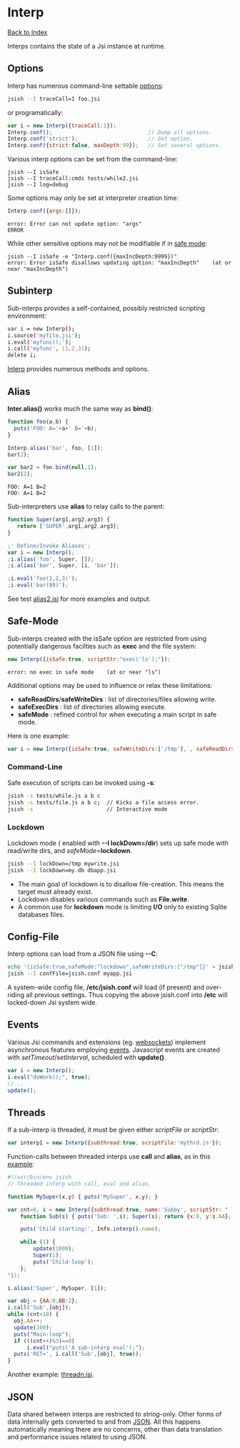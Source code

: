 Interp
====
[Back to Index](Index.md "Goto Jsi Documentation Index")

Interps contains the state of a Jsi instance at runtime.

## Options

Interp has numerous command-line settable [options](Reference.md#interp-new):

``` bash
jsish --I traceCall=1 foo.jsi
```

or programatically:

``` js  
var i = new Interp({traceCall:1});
Interp.conf();                              // Dump all options.
Interp.conf('strict');                      // Get option.
Interp.conf({strict:false, maxDepth:99});   // Set several options.
```

Various interp options can be set from the command-line:

```
jsish --I isSafe
jsish --I traceCall:cmds tests/while2.jsi
jsish --I log=debug
```

Some options may only be set at interpreter creation time:
``` js
Interp.conf({args:[]});
```

```
error: Error can not update option: "args"
ERROR
```

While other sensitive options may not be modifiable if in [safe mode](#safe-mode):
```
jsish --I isSafe -e "Interp.conf({maxIncDepth:9999})"
error: Error isSafe disallows updating option: "maxIncDepth"    (at or near "maxIncDepth")
```



## Subinterp

Sub-interps provides a self-contained, possibly restricted scripting environment:

``` bash
var i = new Interp();
i.source('myfile.jsi');
i.eval('myfunc();');
i.call('myfunc', [1,2,3]);
delete i;
```

[Interp](Reference.md#Interp) provides numerous methods and options.


## Alias

**Inter.alias()** works much the same way as **bind()**:

``` js
function foo(a,b) {
  puts('FOO: A='+a+' B='+b);
}

Interp.alias('bar', foo, [1]);
bar(2);

var bar2 = foo.bind(null,1);
bar2(2);
```

```
FOO: A=1 B=2
FOO: A=1 B=2
```

Sub-interpreters use **alias** to relay calls to the parent:

``` js
function Super(arg1,arg2,arg3) {
   return ['SUPER',arg1,arg2,arg3];
}

;' Define/Invoke Aliases';
var i = new Interp();
;i.alias('foo', Super, []);
;i.alias('bar', Super, [i, 'bar']);

;i.eval('foo(1,2,3)');
;i.eval('bar(99)');
```

See test [alias2.jsi](https://jsish.org/jsi/file/tests/alias2.jsi) for more examples and output.

## Safe-Mode

Sub-interps created with the isSafe option
are restricted from using potentially dangerous facilties such as **exec** and the file system:

``` js
new Interp({isSafe:true, scriptStr:"exec('ls');"});
```

```
error: no exec in safe mode    (at or near "ls")
```

Additional options may be used to influence or relax these limitations:

* **safeReadDirs**/**safeWriteDirs** : list of directories/files allowing write.
* **safeExecDirs** : list of directories allowing execute.
* **safeMode** : refined control for when executing a main script in safe mode.

Here is one example:

``` js
var i = new Interp({isSafe:true, safeWriteDirs:['/tmp'], , safeReadDirs:['/tmp']});
```

### Command-Line
Safe execution of scripts can be invoked using **-s**:

``` bash
jsish -s tests/while.js a b c
jsish -s tests/file.js a b c;  // Kicks a file access error.
jsish -s                       // Interactive mode
```

### Lockdown
Lockdown mode ( enabled with **--I lockDown=/dir**) sets up safe mode
with read/write dirs, and *safeMode*=**lockdown**.

``` bash
jsish --I lockDown=/tmp mywrite.jsi
jsish --I lockDown=my.db dbapp.jsi
```

* The main goal of lockdown is to disallow file-creation. This means the target must already exist.
* Lockdown disables various commands such as **File.write**.
* A common use for **lockdown** mode is limiting **I/O** only to existing Sqlite databases files.

## Config-File

Interp options can load from a JSON file using **--C**:

``` bash
echo '{isSafe:true,safeMode:"lockdown",safeWriteDirs:["/tmp"]}' > jsish.conf
jsish --I confFile=jsish.conf myapp.jsi
```

A system-wide config file, **/etc/jsish.conf** will load (if present) and over-riding all previous settings.
Thus copying the above jsish.conf into **/etc** will locked-down Jsi system wide.


## Events

Various Jsi commands and extensions (eg. [websockets](Builtins.md#websocket)) implement asynchronous
features employing [events](Builtins.md#event).  Javascript events are created with *setTimeout*/*setInterval*,
scheduled with **update()**.

``` js
var i = new Interp();
i.eval("doWork();", true);
//...
update();
```

## Threads

If a sub-interp is threaded, it must be given either *scriptFile* or *scriptStr*:

``` js
var interp1 = new Interp({subthread:true, scriptFile:'mythrd.js'});
```

Function-calls between threaded interps use **call** and **alias**, as in this
[example](https://jsish.org/jsi/file/js-demos/thread.jsi):

``` js
#!/usr/bin/env jsish
// Threaded interp with call, eval and alias.

function MySuper(x,y) { puts('MySuper', x,y); }

var cnt=0, i = new Interp({subthread:true, name:'Subby', scriptStr: "
    function Sub(s) { puts('Sub: ',s); Super(s); return {x:8, y:s.AA}; };

    puts('Child starting:', Info.interp().name);

    while (1) {
        update(1000);
        Super(1);
        puts('Child-loop');
    };
"});

i.alias('Super', MySuper, [1]);

var obj = {AA:0,BB:2};
i.call('Sub',[obj]);
while (cnt<10) {
  obj.AA++;
  update(100);
  puts("Main-loop");
  if (((cnt++)%3)==0)
      i.eval("puts('A sub-interp eval');");
  puts('RET=', i.call('Sub',[obj], true));
}
```

Another example: [threadn.jsi](https://jsish.org/jsi/file/js-demos/threadn.jsi).

## JSON

Data shared between interps are restricted to *string*-only.
Other forms of data internally gets converted to and from [JSON](Builtins.md#json).
All this happens automatically meaning there are no concerns,
other than data translation and performance issues related to using JSON.



